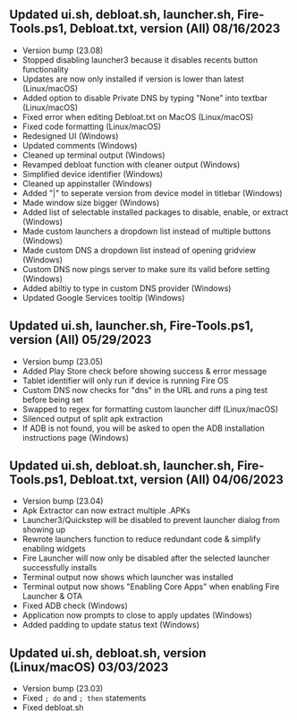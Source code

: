 ## Updated ui.sh, debloat.sh, launcher.sh, Fire-Tools.ps1, Debloat.txt, version (All) 08/16/2023
- Version bump (23.08)
- Stopped disabling launcher3 because it disables recents button functionality
- Updates are now only installed if version is lower than latest (Linux/macOS)
- Added option to disable Private DNS by typing "None" into textbar (Linux/macOS)
- Fixed error when editing Debloat.txt on MacOS (Linux/macOS)
- Fixed code formatting (Linux/macOS)
- Redesigned UI (Windows)
- Updated comments (Windows)
- Cleaned up terminal output (Windows)
- Revamped debloat function with cleaner output (Windows)
- Simplified device identifier (Windows)
- Cleaned up appinstaller (Windows)
- Added "|" to seperate version from device model in titlebar (Windows)
- Made window size bigger (Windows)
- Added list of selectable installed packages to disable, enable, or extract (Windows)
- Made custom launchers a dropdown list instead of multiple buttons (Windows)
- Made custom DNS a dropdown list instead of opening gridview (Windows)
- Custom DNS now pings server to make sure its valid before setting (Windows)
- Added abiltiy to type in custom DNS provider (Windows)
- Updated Google Services tooltip (Windows)

## Updated ui.sh, launcher.sh, Fire-Tools.ps1, version (All) 05/29/2023
- Version bump (23.05)
- Added Play Store check before showing success & error message
- Tablet identifier will only run if device is running Fire OS
- Custom DNS now checks for "dns" in the URL and runs a ping test before being set
- Swapped to regex for formatting custom launcher diff (Linux/macOS)
- Silenced output of split apk extraction
- If ADB is not found, you will be asked to open the ADB installation instructions page (Windows)

## Updated ui.sh, debloat.sh, launcher.sh, Fire-Tools.ps1, Debloat.txt, version (All) 04/06/2023
- Version bump (23.04)
- Apk Extractor can now extract multiple .APKs
- Launcher3/Quickstep will be disabled to prevent launcher dialog from showing up
- Rewrote launchers function to reduce redundant code & simplify enabling widgets
- Fire Launcher will now only be disabled after the selected launcher successfully installs
- Terminal output now shows which launcher was installed
- Terminal output now shows "Enabling Core Apps" when enabling Fire Launcher & OTA
- Fixed ADB check (Windows)
- Application now prompts to close to apply updates (Windows)
- Added padding to update status text (Windows)

## Updated ui.sh, debloat.sh, version (Linux/macOS) 03/03/2023
- Version bump (23.03)
- Fixed `; do` and `; then` statements
- Fixed debloat.sh
